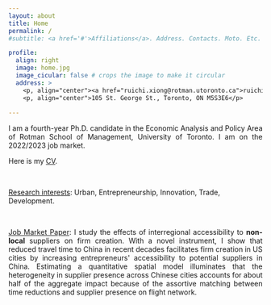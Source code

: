 ```yaml
---
layout: about
title: Home
permalink: /
#subtitle: <a href='#'>Affiliations</a>. Address. Contacts. Moto. Etc.

profile:
  align: right
  image: home.jpg
  image_cicular: false # crops the image to make it circular
  address: >
    <p, align="center"><a href="ruichi.xiong@rotman.utoronto.ca">ruichi.xiong@rotman.utoronto.ca</a> </p>
    <p, align="center">105 St. George St., Toronto, ON M5S3E6</p>
    
---
```


<p style="text-align: justify">I am a fourth-year Ph.D. candidate in the Economic Analysis and Policy Area of Rotman School of Management, University of Toronto. 
I am on the 2022/2023 job market.</p>

Here is my <a href="{{ site.url }}/assets/pdf/cv.pdf" target="_blank">CV</a>.

<p>&nbsp;</p>

<ins>Research interests</ins>: Urban, Entrepreneurship, Innovation, Trade, Development.

<p>&nbsp;</p>

<p style="text-align: justify"><ins>Job Market Paper</ins>: I study the effects of interregional accessibility to <b>non-local</b> suppliers on firm creation. With a novel instrument, I show that reduced travel time to China in recent decades facilitates firm creation in US cities by increasing entrepreneurs' accessibility to potential suppliers in China. Estimating a quantitative spatial model illuminates that the heterogeneity in supplier presence across Chinese cities accounts for about half of the aggregate impact because of the assortive matching between time reductions and supplier presence on flight network.</p>




